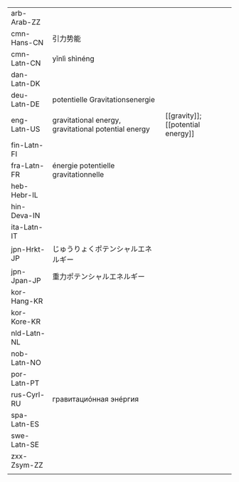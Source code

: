 | | | |
|-|-|-|
| arb-Arab-ZZ |  |  |
| cmn-Hans-CN | 引力势能 |  |
| cmn-Latn-CN | yǐnlì shìnéng |  |
| dan-Latn-DK |  |  |
| deu-Latn-DE | potentielle Gravitationsenergie |  |
| eng-Latn-US | gravitational energy, gravitational potential energy | [[gravity]]; [[potential energy]] |
| fin-Latn-FI |  |  |
| fra-Latn-FR | énergie potentielle gravitationnelle |  |
| heb-Hebr-IL |  |  |
| hin-Deva-IN |  |  |
| ita-Latn-IT |  |  |
| jpn-Hrkt-JP | じゅうりょくポテンシャルエネルギー |  |
| jpn-Jpan-JP | 重力ポテンシャルエネルギー |  |
| kor-Hang-KR |  |  |
| kor-Kore-KR |  |  |
| nld-Latn-NL |  |  |
| nob-Latn-NO |  |  |
| por-Latn-PT |  |  |
| rus-Cyrl-RU | гравитациóнная энéргия |  |
| spa-Latn-ES |  |  |
| swe-Latn-SE |  |  |
| zxx-Zsym-ZZ |  |  |
|  |  |  |
